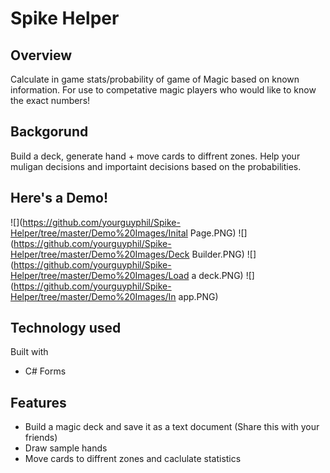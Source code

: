 # Spike Helper

## Overview

Calculate in game stats/probability of game of Magic based on known information. For use to competative magic players who would like to know the exact numbers!

## Backgorund

Build a deck, generate hand + move cards to diffrent zones. Help your muligan decisions and importaint decisions based on the probabilities. 

## Here's a Demo! 
![](https://github.com/yourguyphil/Spike-Helper/tree/master/Demo%20Images/Inital Page.PNG)
![](https://github.com/yourguyphil/Spike-Helper/tree/master/Demo%20Images/Deck Builder.PNG)
![](https://github.com/yourguyphil/Spike-Helper/tree/master/Demo%20Images/Load a deck.PNG)
![](https://github.com/yourguyphil/Spike-Helper/tree/master/Demo%20Images/In app.PNG)

## Technology used

Built with

  - C# Forms

## Features

- Build a magic deck and save it as a text document (Share this with your friends)
- Draw sample hands
- Move cards to diffrent zones and caclulate statistics
